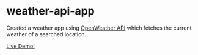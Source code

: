 # weather-api-app
Created a weather app using [OpenWeather API](https://openweathermap.org/) which fetches the current weather of a searched location. 

[Live Demo!](https://ranatuwir.github.io/weather-api-app/)
